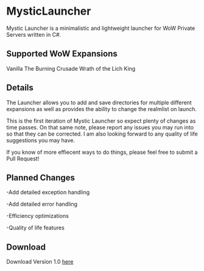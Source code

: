 # MysticLauncher

Mystic Launcher is a minimalistic and lightweight launcher for WoW Private Servers written in C#.

<h2>Supported WoW Expansions</h2>
  
Vanilla
The Burning Crusade
Wrath of the Lich King

<h2>Details</h2>

The Launcher allows you to add and save directories for multiple different expansions as well as provides the ability to change the realmlist on launch.

This is the first iteration of Mystic Launcher so expect plenty of changes as time passes. On that same note, please report any issues you may run into so that they can be corrected. I am also looking forward to any quality of life suggestions you may have.

If you know of more effiecent ways to do things, please feel free to submit a Pull Request!

<h2>Planned Changes</h2>
-Add detailed exception handling

-Add detailed error handling

-Efficiency optimizations

-Quality of life features

<h2>Download</h2>

Download Version 1.0 [here](https://github.com/DashTM/MysticLauncher/releases/download/Release/MysticLauncherv1.zip)
